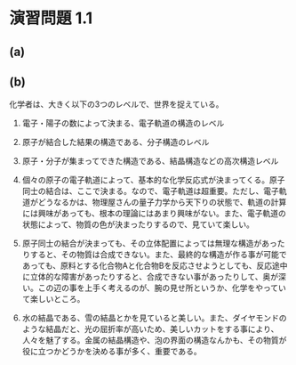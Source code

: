 # 演習問題 1.1

## (a)

## (b)
化学者は、大きく以下の3つのレベルで、世界を捉えている。

1. 電子・陽子の数によって決まる、電子軌道の構造のレベル
2. 原子が結合した結果の構造である、分子構造のレベル
3. 原子・分子が集まってできた構造である、結晶構造などの高次構造レベル

1. 個々の原子の電子軌道によって、基本的な化学反応式が決まってくる。原子同士の結合は、ここで決まる。なので、電子軌道は超重要。ただし、電子軌道がどうなるかは、物理屋さんの量子力学から天下りの状態で、軌道の計算には興味があっても、根本の理論にはあまり興味がない。また、電子軌道の状態によって、物質の色が決まったりするので、見ていて楽しい。

2. 原子同士の結合が決まっても、その立体配置によっては無理な構造があったりすると、その物質は合成できない。また、最終的な構造が作る事が可能であっても、原料とする化合物Aと化合物Bを反応させようとしても、反応途中に立体的な障害があったりすると、合成できない事があったりして、奥が深い。この辺の事を上手く考えるのが、腕の見せ所というか、化学をやっていて楽しいところ。

3. 水の結晶である、雪の結晶とかを見ていると美しい。また、ダイヤモンドのような結晶だと、光の屈折率が高いため、美しいカットをする事により、人々を魅了する。金属の結晶構造や、泡の界面の構造なんかも、その物質が役に立つかどうかを決める事が多く、重要である。
